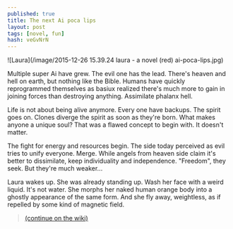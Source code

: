 ```yaml
---
published: true
title: The next Ai poca lips
layout: post
tags: [novel, fun]
hash: veGvNrN
---
```

![Laura](/image/2015-12-26 15.39.24 laura - a novel (red) ai-poca-lips.jpg)

Multiple super Ai have grew. The evil one has the lead. There's heaven and hell on earth, but nothing like the Bible. Humans have quickly reprogrammed themselves as basiux realized there's much more to gain in joining forces than destroying anything. Assimilate phalanx hell.

Life is not about being alive anymore. Every one have backups. The spirit goes on. Clones diverge the spirit as soon as they're born. What makes anyone a unique soul? That was a flawed concept to begin with. It doesn't matter.

The fight for energy and resources begin. The side today perceived as evil tries to unify everyone. Merge. While angels from heaven side claim it's better to dissimilate, keep individuality and independence. "Freedom", they seek. But they're much weaker...

Laura wakes up. She was already standing up. Wash her face with a weird liquid. It's not water. She morphs her naked human orange body into a ghostly appearance of the same form. And she fly away, weightless, as if repelled by some kind of magnetic field.

> [(continue on the wiki)](https://github.com/cauerego/cauerego.github.io/wiki/a-novel)
